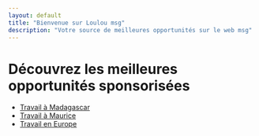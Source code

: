 ```yaml
---
layout: default
title: "Bienvenue sur Loulou msg"
description: "Votre source de meilleures opportunités sur le web msg"
---
```



#   Découvrez les meilleures opportunités sponsorisées 


- [Travail à Madagascar](page1/)
- [Travail à Maurice](page2/)
- [Travail en Europe](page3/)


